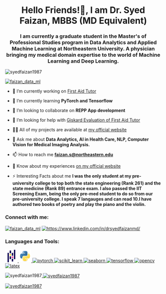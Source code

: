<h1 align="center">Hello Friends!👋, I am Dr. Syed Faizan, MBBS (MD Equivalent)</h1>
<h3 align="center">I am currently a graduate student in the Master's of Professional Studies program in Data Analytics and Applied Machine Learning at Northeastern University. A physician bringing my medical domain expertise to the world of Machine Learning and Deep Learning.</h3>

<p align="left"> <img src="https://komarev.com/ghpvc/?username=syedfaizan1987&label=Profile%20views&color=0e75b6&style=flat" alt="syedfaizan1987" /> </p>

<p align="left"> <a href="https://twitter.com/faizan_data_ml" target="blank"><img src="https://img.shields.io/twitter/follow/faizan_data_ml?logo=twitter&style=for-the-badge" alt="faizan_data_ml" /></a> </p>

- 🔭 I’m currently working on [First Aid Tutor](https://github.com/SYEDFAIZAN1987/First-Aid-Tutor.git)

- 🌱 I’m currently learning **PyTorch and Tensorflow**

- 👯 I’m looking to collaborate on **REPP App development**

- 🤝 I’m looking for help with [Giskard Evaluation of First Aid Tutor](https://github.com/SYEDFAIZAN1987/First-Aid-Tutor.git)

- 👨‍💻 All of my projects are available at [my official website](https://syedfaizaan.com/portfolio/)

- 💬 Ask me about **Data Analytics, AI in Health Care, NLP, Computer Vision for Medical Imaging Analysis.**

- 📫 How to reach me **faizan.s@northeastern.edu**

- 📄 Know about my experiences [on my official website](https://syedfaizaan.com/)

- ⚡ Interesting Facts about me **I was the only student at my pre-university college to top both the state engineering (Rank 261) and the state medicine (Rank 89) entrance exam. I also passed the IIT Screening Exam, being the only pre-med student to do so from our pre-university college. I speak 7 langauges and can read 10.I have authored two books of poetry and play the piano and the violin.**

<h3 align="left">Connect with me:</h3>
<p align="left">
<a href="https://twitter.com/faizan_data_ml" target="blank"><img align="center" src="https://raw.githubusercontent.com/rahuldkjain/github-profile-readme-generator/master/src/images/icons/Social/twitter.svg" alt="faizan_data_ml" height="30" width="40" /></a>
<a href="https://www.linkedin.com/in/drsyedfaizanmd/" target="blank"><img align="center" src="https://raw.githubusercontent.com/rahuldkjain/github-profile-readme-generator/master/src/images/icons/Social/linked-in-alt.svg" alt="https://www.linkedin.com/in/drsyedfaizanmd/" height="30" width="40" /></a>
</p>

<h3 align="left">Languages and Tools:</h3>
<p align="left"> 
    <a href="https://pandas.pydata.org/" target="_blank" rel="noreferrer"> 
        <img src="https://raw.githubusercontent.com/devicons/devicon/2ae2a900d2f041da66e950e4d48052658d850630/icons/pandas/pandas-original.svg" alt="pandas" width="40" height="40"/> 
    </a> 
    <a href="https://www.python.org" target="_blank" rel="noreferrer"> 
        <img src="https://raw.githubusercontent.com/devicons/devicon/master/icons/python/python-original.svg" alt="python" width="40" height="40"/> 
    </a> 
    <a href="https://pytorch.org/" target="_blank" rel="noreferrer"> 
        <img src="https://www.vectorlogo.zone/logos/pytorch/pytorch-icon.svg" alt="pytorch" width="40" height="40"/> 
    </a> 
    <a href="https://scikit-learn.org/" target="_blank" rel="noreferrer"> 
        <img src="https://upload.wikimedia.org/wikipedia/commons/0/05/Scikit_learn_logo_small.svg" alt="scikit_learn" width="40" height="40"/> 
    </a> 
    <a href="https://seaborn.pydata.org/" target="_blank" rel="noreferrer"> 
        <img src="https://seaborn.pydata.org/_images/logo-mark-lightbg.svg" alt="seaborn" width="40" height="40"/> 
    </a> 
    <a href="https://www.tensorflow.org" target="_blank" rel="noreferrer"> 
        <img src="https://www.vectorlogo.zone/logos/tensorflow/tensorflow-icon.svg" alt="tensorflow" width="40" height="40"/> 
    </a> 
    <a href="https://opencv.org/" target="_blank" rel="noreferrer"> 
        <img src="https://www.vectorlogo.zone/logos/opencv/opencv-icon.svg" alt="opencv" width="40" height="40"/> 
    </a> 
    <a href="https://www.latex-project.org/" target="_blank" rel="noreferrer"> 
        <img src="https://upload.wikimedia.org/wikipedia/commons/9/92/LaTeX_logo.svg" alt="latex" width="40" height="40"/> 
    
</p>


<p><img align="left" src="https://github-readme-stats.vercel.app/api/top-langs?username=syedfaizan1987&show_icons=true&locale=en&layout=compact" alt="syedfaizan1987" /></p>

<p>&nbsp;<img align="center" src="https://github-readme-stats.vercel.app/api?username=syedfaizan1987&show_icons=true&locale=en" alt="syedfaizan1987" /></p>

<p><img align="center" src="https://github-readme-streak-stats.herokuapp.com/?user=syedfaizan1987&" alt="syedfaizan1987" /></p>
